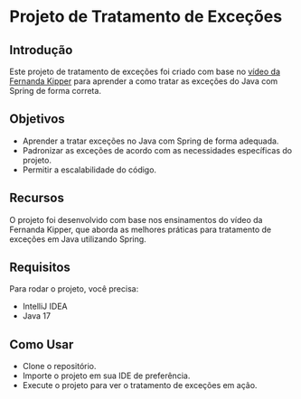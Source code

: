 # Projeto de Tratamento de Exceções

## Introdução

Este projeto de tratamento de exceções foi criado com base no [vídeo da Fernanda Kipper](https://www.youtube.com/watch?v=GmbK-O3v3Gg) para aprender a como tratar as exceções do Java com Spring de forma correta.

## Objetivos

- Aprender a tratar exceções no Java com Spring de forma adequada.
- Padronizar as exceções de acordo com as necessidades específicas do projeto.
- Permitir a escalabilidade do código.

## Recursos

O projeto foi desenvolvido com base nos ensinamentos do vídeo da Fernanda Kipper, que aborda as melhores práticas para tratamento de exceções em Java utilizando Spring.

## Requisitos

Para rodar o projeto, você precisa:

- IntelliJ IDEA
- Java 17

## Como Usar

- Clone o repositório.
- Importe o projeto em sua IDE de preferência.
- Execute o projeto para ver o tratamento de exceções em ação.
